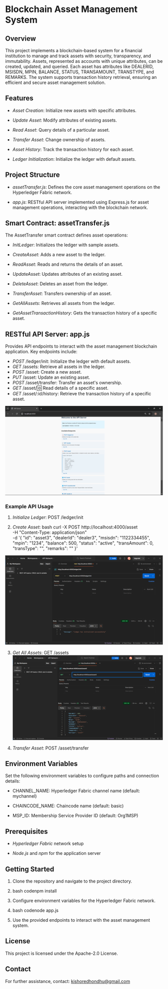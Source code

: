 Blockchain Asset Management System
==================================

Overview
--------

This project implements a blockchain-based system for a financial institution to manage and track assets with security, transparency, and immutability. Assets, represented as accounts with unique attributes, can be created, updated, and queried. Each asset has attributes like DEALERID, MSISDN, MPIN, BALANCE, STATUS, TRANSAMOUNT, TRANSTYPE, and REMARKS. The system supports transaction history retrieval, ensuring an efficient and secure asset management solution.

Features
--------

*   *Asset Creation*: Initialize new assets with specific attributes.
    
*   *Update Asset*: Modify attributes of existing assets.
    
*   *Read Asset*: Query details of a particular asset.
    
*   *Transfer Asset*: Change ownership of assets.
    
*   *Asset History*: Track the transaction history for each asset.
    
*   *Ledger Initialization*: Initialize the ledger with default assets.
    

Project Structure
-----------------

*   *assetTransfer.js*: Defines the core asset management operations on the Hyperledger Fabric network.
    
*   *app.js*: RESTful API server implemented using Express.js for asset management operations, interacting with the blockchain network.
    

Smart Contract: assetTransfer.js
--------------------------------

The AssetTransfer smart contract defines asset operations:

*   *InitLedger*: Initializes the ledger with sample assets.
    
*   *CreateAsset*: Adds a new asset to the ledger.
    
*   *ReadAsset*: Reads and returns the details of an asset.
    
*   *UpdateAsset*: Updates attributes of an existing asset.
    
*   *DeleteAsset*: Deletes an asset from the ledger.
    
*   *TransferAsset*: Transfers ownership of an asset.
    
*   *GetAllAssets*: Retrieves all assets from the ledger.
    
*   *GetAssetTransactionHistory*: Gets the transaction history of a specific asset.
    

## RESTful API Server: app.js

Provides API endpoints to interact with the asset management blockchain application. Key endpoints include:

- *POST* /ledger/init: Initialize the ledger with default assets.
- *GET* /assets: Retrieve all assets in the ledger.
- *POST* /asset: Create a new asset.
- *PUT* /asset: Update an existing asset.
- *POST* /asset/transfer: Transfer an asset's ownership.
- *GET* /asset/:id: Read details of a specific asset.
- *GET* /asset/:id/history: Retrieve the transaction history of a specific asset.

![API Server Diagram](Screenshots/localhost.png)

    

### Example API Usage

1.  *Initialize Ledger*: POST /ledger/init
    
2. *Create Asset*:
    bash
    curl -X POST http://localhost:4000/asset \
    -H "Content-Type: application/json" \
    -d '{ 
        "id": "asset3", 
        "dealerId": "dealer3", 
        "msisdn": "1122334455", 
        "mpin": "1234", 
        "balance": 500, 
        "status": "active", 
        "transAmount": 0, 
        "transType": "", 
        "remarks": ""
    }'
    

![ Ledger API Diagram](Screenshots/ledgerinit.png)

3.  *Get All Assets*: GET /assets
![Get Asset API Diagram](Screenshots/asset.png)
    
4.  *Transfer Asset*: POST /asset/transfer
    

Environment Variables
---------------------

Set the following environment variables to configure paths and connection details:

*   CHANNEL\_NAME: Hyperledger Fabric channel name (default: mychannel)
    
*   CHAINCODE\_NAME: Chaincode name (default: basic)
    
*   MSP\_ID: Membership Service Provider ID (default: Org1MSP)
    

Prerequisites
-------------

*   *Hyperledger Fabric* network setup
    
*   *Node.js* and *npm* for the application server
    

Getting Started
---------------

1.  Clone the repository and navigate to the project directory.
    
2.  
    bash
    codenpm install
    
    
3.  Configure environment variables for the Hyperledger Fabric network.
    
4.  
    bash 
    codenode app.js
    
5.  Use the provided endpoints to interact with the asset management system.
    

License
-------

This project is licensed under the Apache-2.0 License.

Contact
-------

For further assistance, contact: kishoredhondhu@gmail.com

